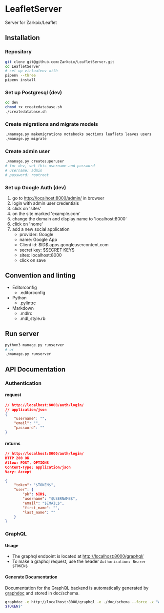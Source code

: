 # LeafletServer

Server for Zarkoix/Leaflet

## Installation

### Repository

```bash
git clone git@github.com:Zarkoix/LeafletServer.git
cd LeafletServer
# set up virtualenv with
pipenv --three
pipenv install
```

### Set up Postgresql (dev)

```bash
cd dev
chmod +x createdatabase.sh
./createdatabase.sh
```

### Create migrations and migrate models

```bash
./manage.py makemigrations notebooks sections leaflets leaves users
./manage.py migrate
```

### Create admin user

```bash
./manage.py createsuperuser
# for dev, set this username and password
# username: admin
# password: rootroot
```

### Set up Google Auth (dev)

1. go to [http://localhost:8000/admin/](http://localhost:8000/admin/) in browser
2. login with admin user credentials
3. click on 'sites'
4. on the site marked 'example.com'
5. change the domain and display name to 'localhost:8000'
6. click on 'home'
7. add a new social application
    * provider: Google
    * name: Google App
    * Client id: \$ID\$.apps.googleusercontent.com
    * secret key: \$SECRET KEY\$
    * sites: localhost:8000
    * click on save

## Convention and linting

* Editorconfig
    * .editorconfig
* Python
    * .pylintrc
* Markdown
    * .mdlrc
    * .mdl_style.rb

## Run server

```bash
python3 manage.py runserver
# or
./manage.py runserver
```

## API Documentation

### Authentication

#### request

```json
// http://localhost:8000/auth/login/
// application/json
{
    "username": "",
    "email": "",
    "password": ""
}
```

#### returns

```json
// http://localhost:8000/auth/login/
HTTP 200 OK
Allow: POST, OPTIONS
Content-Type: application/json
Vary: Accept

{
    "token": "$TOKEN$",
    "user": {
        "pk": $ID$,
        "username": "$USERNAME$",
        "email": "$EMAIL$",
        "first_name": "",
        "last_name": ""
    }
}
```

### GraphQL

#### Usage

* The graphql endpoint is located at 
  [http://localhost:8000/graphql/](http://localhost:8000/graphql/)
* To make a graphql request, use the header `Authorization: Bearer $TOKEN$`

#### Generate Documentation

Documentation for the GraphQL backend is automatically generated by 
[graphdoc](https://github.com/2fd/graphdoc) and stored in doc/schema.

```bash
graphdoc -e http://localhost:8000/graphql -o ./doc/schema --force -x "Authorization: Bearer 
$TOKEN$"
```
